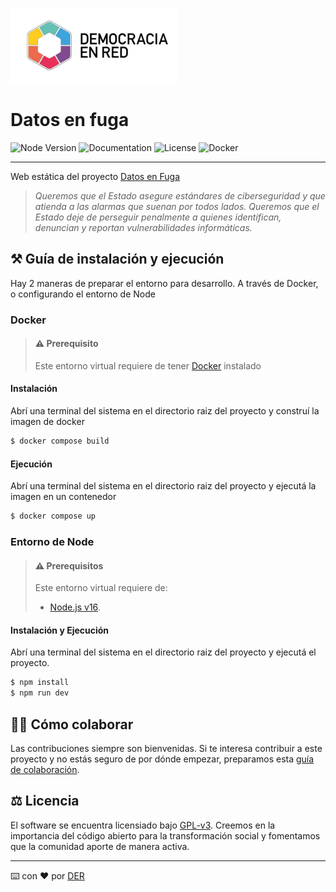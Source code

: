 ![Header](./docs/der-logo.png)

# Datos en fuga

![Node Version](https://img.shields.io/badge/node-v16-red)
![Documentation](https://img.shields.io/badge/docs-available-brightgreen)
![License](https://img.shields.io/github/license/DemocraciaEnRed/datosenfuga-next)
![Docker](https://img.shields.io/badge/docker-ready-blue)

---

Web estática del proyecto [Datos en Fuga](https://datosenfuga.org)

> _Queremos que el Estado asegure estándares de ciberseguridad y que atienda a las alarmas que suenan por todos lados. Queremos que el Estado deje de perseguir penalmente a quienes identifican, denuncian y reportan vulnerabilidades informáticas._

## ⚒️ Guía de instalación y ejecución

Hay 2 maneras de preparar el entorno para desarrollo. A través de Docker, o configurando el entorno de Node

### Docker

> #### ⚠️ Prerequisito
>
> Este entorno virtual requiere de tener [Docker](https://docs.docker.com/) instalado

#### Instalación

Abrí una terminal del sistema en el directorio raiz del proyecto y construí la imagen de docker

```bash
$ docker compose build
```

#### Ejecución

Abrí una terminal del sistema en el directorio raiz del proyecto y ejecutá la imagen en un contenedor

```bash
$ docker compose up
```

### Entorno de Node

> #### ⚠️ Prerequisitos
>
> Este entorno virtual requiere de:
>
> - [Node.js v16](https://nodejs.org/en/blog/release/v16/).

#### Instalación y Ejecución

Abrí una terminal del sistema en el directorio raiz del proyecto y ejecutá el proyecto.

```bash
$ npm install
$ npm run dev
```

## 👷‍♀️ Cómo colaborar

Las contribuciones siempre son bienvenidas. Si te interesa contribuir a este proyecto y no estás seguro de por dónde empezar, preparamos esta [guía de colaboración](https://github.com/DemocraciaEnRed/.github/blob/main/docs/CONTRIBUTING.md).

## ⚖️ Licencia

El software se encuentra licensiado bajo [GPL-v3](./LICENSE). Creemos en la importancia del código abierto para la transformación social y fomentamos que la comunidad aporte de manera activa.

---

⌨️ con ❤️ por [DER](https://github.com/DemocraciaEnRed/)
